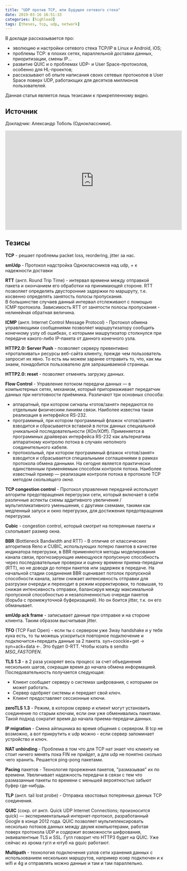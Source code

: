```yaml
---
title: "UDP против TCP, или Будущее сетевого стека"
date: 2019-03-16 16:51:33
categories: [highload]
tags: [theses, tcp, udp, network]
---
```


В докладе рассказывается про:
- эволюцию и настройки сетевого стека TCP/IP в Linux и Android, iOS;
- проблемы TCP: в плохих сетях, параллельной доставки данных, приоритизации, смены IP...
- развитие QUIC и о проблемах UDP- и User Space-протоколов, особенно для HL-проектов;
- рассказывают об опыте написания своих сетевых протоколов в User Space поверх UDP, работающих для десятков миллионов пользователей.

Данная статья является лишь тезисами к прикрепленному видео.

## Источник

Докладчик: Александр Тоболь (Одноклассники).

<div class="videoWrapper">
    <iframe width="560" height="315" src="https://www.youtube.com/embed/aXYJlizk3CQ" frameborder="0" allow="accelerometer; autoplay; encrypted-media; gyroscope; picture-in-picture" allowfullscreen></iframe>
</div>

## Тезисы
**TCP** - решает проблемы packet loss, reordering, jitter за нас.

**smUdp** - Протокол надстройка Одноклассников над udp, + к надежности доставки

**RTT** (англ. Round Trip Time) - интервал времени между отправкой пакета и окончанием его обработки на принимающей стороне.
RTT позволяет определять двусторонние задержки по маршруту, т.е. косвенно определять занятость полосы пропускания.  
В большинстве случаев данный интервал отслеживают с помощью ICMP протокола.
Зависимость RTT от занятости полосы пропускания - нелинейная обратная величина.

**ICMP** (англ. Internet Control Message Protocol) - Протокол обмена управляющими сообщениями позволяет маршрутизатору сообщить конечному узлу
об ошибках, с которыми машрутизатор столкнулся при передаче какого-либо IP-пакета от данного конечного узла.

**HTTP2.0: Server Push** - позволяет серверу превентивно «проталкивать» ресурсы веб-сайта клиенту, прежде чем пользователь запросит их явно.
То есть мы можем заранее отправить то, что, как мы знаем, понадобится пользователю для запрашиваемой страницы.

**HTTP2.0: reset** - позволяет отменять загрузку данных.

**Flow Control** - Управление потоком передачи данных — в компьютерных сетях, механизм,
который притормаживает передатчик данных при неготовности приёмника.
Различают три основных способа:
- аппаратный, при котором сигналы «готов/занят» передаются по отдельным физическим линиям связи.
Наиболее известна такая реализация в интерфейсе RS-232.
- программный, при котором программный флажок «готов/занят» взводится и сбрасывается вставкой в поток данных специальной
уникальной последовательности (XOn/XOff).
Применяется в программных драйверах интерфейса RS-232 как альтернатива аппаратному контролю потока в случаях неполного
соединительного кабеля.
- протокольный, при котором программный флажок «готов/занят» взводится и сбрасывается специальными соглашениями в
рамках протокола обмена данными. На сегодня является практически единственным применяемым способом контроля потока.
Наиболее известный пример — реализация контроля потока в протоколе TCP методом *скользящего окна*.

**TCP congestion control** - Протокол управления передачей использует алгоритм предотвращения перегрузки сети,
который включает в себя различные аспекты схемы аддитивного увеличения / мультипликативного уменьшения, с другими схемами,
такими как медленный запуск и окно перегрузки, для достижения предотвращения перегрузки.

**Cubic** - congestion control, который смотрит на потерянные пакеты и схлопывает размер окна.

**BBR** (Bottleneck Bandwidth and RTT) - В отличие от классических алгоритмов Reno и CUBIC,
использующих потерю пакетов в качестве индикатора перегрузки, в BBR применяются методы моделирования канала связи,
прогнозирующие имеющуюся пропускную способность через последовательные проверки и оценку времени приема-передачи (RTT),
но не доводя до потери пакетов или задержек в передаче. На начальной стадии соединения BBR оценивает потолок пропускной
способности канала, затем снижает интенсивность отправки для разгрузки очереди и переходит в режим корректировки, то повышая,
то снижая интенсивность отправки, балансируя между максимальной пропускной способностью и незаполненностью очереди пакетов
(борьба с промежуточной буферизацией). Но он боится jitter, т.к. он его обманывает.

**smUdp ack frame** - записывает данные при отправке и на стороне клиента. Таким образом высчитывая jitter.

**TFO** (TCP Fast Open) - если ты с сервером уже 3way handshake и у тебя кука есть, то ты можешь ускориться повторное подключение и
подключится+передать данные за 2 пакета. syn+coockie+get -> syn+ack+data <-. Это будет 0-RTT. Чтобы юзать в sendto *MSG_FASTOPEN*.

**TLS 1.3** - в 2 раза ускоряет весь процесс за счет объединения нескольких шагов, сокращая время до начала обмена информацией.
Последовательность получается следующая:
- Клиент сообщает серверу о системах шифрования, с которыми он может работать.
- Сервер одобряет системы и передает свой ключ.
- Клиент предоставляет сессионные ключи.

**zeroTLS 1.3** - Режим, в котором сервер и клиент могут установить соединение по старым ключам, если они уже обменивались пакетами.
Такой подход сократит время до начала приема-передачи данных.

**IP migration** - Смена айпишника во время общения с сервером. В tcp не возможно, а вот прикрутить к udp можно - если
сервер запоминает устройство и ключ.

**NAT unbinding** - Проблема в том что для TCP нат знает что клиенту не стоит ничего менять пока FIN не прийдет, а для
udp не понятно сколько чего хранить. Решается ping-pong пакетами.

**Pacing** пакетов - Технология прорежения пакетов, "размазывая" их по времени. Увеличивает надежность передачи в связи с тем
что размазанные пакеты по времени с меньшей вероятностью забьют буфер где-нибудь.

**TLP** (англ. tail lost probe) - Отправка хвостовых потерянных данных TCP соединения.

**QUIC** (сокр. от англ. Quick UDP Internet Connections; произносится quick) — экспериментальный интернет-протокол, разработанный Google в конце 2012 года.
QUIC позволяет мультиплексировать несколько потоков данных между двумя компьютерами, работая поверх протокола UDP и содержит возможности шифрования, эквивалентные TLS и SSL.
Гугл говорит что HTTP3 будет на QUIC. Уже сейчас из хрома гугл и ютуб на gquic работают.

**Multipath** - технология подключения узлов сети хранения данных с использованием нескольких маршрутов, например юзер подключен
и к wifi и 4g и отправлять можно данные и там и там параллельно.
